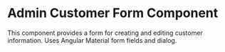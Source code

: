 # Admin Customer Form Component

This component provides a form for creating and editing customer information. Uses Angular Material form fields and dialog.

